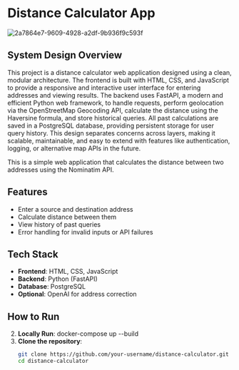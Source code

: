 
# Distance Calculator App
![2a7864e7-9609-4928-a2df-9b936f9c593f](https://github.com/user-attachments/assets/f87f02e6-e623-44b8-b554-0e4a6e177ab1)
## System Design Overview
This project is a distance calculator web application designed using a clean, modular architecture. The frontend is built with HTML, CSS, and JavaScript to provide a responsive and interactive user interface for entering addresses and viewing results. The backend uses FastAPI, a modern and efficient Python web framework, to handle requests, perform geolocation via the OpenStreetMap Geocoding API, calculate the distance using the Haversine formula, and store historical queries. All past calculations are saved in a PostgreSQL database, providing persistent storage for user query history. This design separates concerns across layers, making it scalable, maintainable, and easy to extend with features like authentication, logging, or alternative map APIs in the future.

This is a simple web application that calculates the distance between two addresses using the Nominatim API.

## Features

- Enter a source and destination address
- Calculate distance between them
- View history of past queries
- Error handling for invalid inputs or API failures

## Tech Stack

- **Frontend**: HTML, CSS, JavaScript
- **Backend**: Python (FastAPI)
- **Database**: PostgreSQL
- **Optional**: OpenAI for address correction

## How to Run
2. **Locally Run**:
   docker-compose up --build
2. **Clone the repository**:
   ```bash
   git clone https://github.com/your-username/distance-calculator.git
   cd distance-calculator

   
